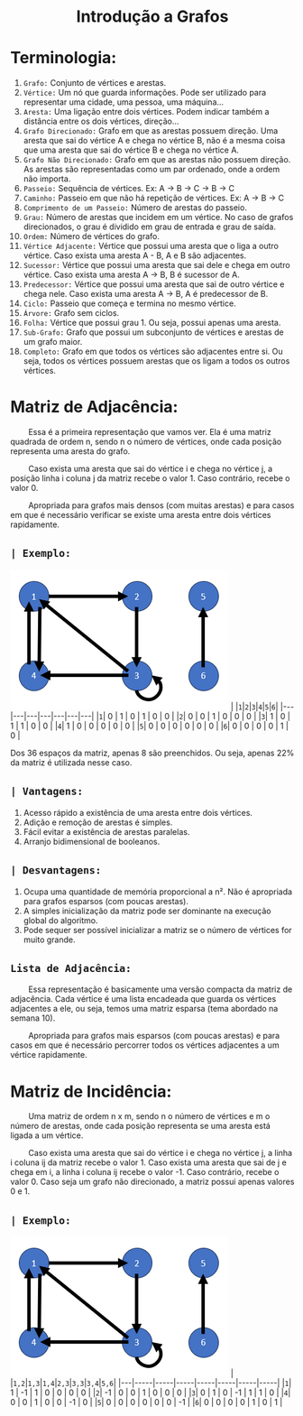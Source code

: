 <h1 align="center"> Introdução a Grafos </h1>

# Terminologia:
1. `Grafo:` Conjunto de vértices e arestas.
2. `Vértice:` Um nó que guarda informações. Pode ser utilizado para representar uma cidade, uma pessoa, uma máquina...
3. `Aresta:` Uma ligação entre dois vértices. Podem indicar também a distância entre os dois vértices, direção...
4. `Grafo Direcionado:` Grafo em que as arestas possuem direção. Uma aresta que sai do vértice A e chega no vértice B, não é a mesma coisa que uma aresta que sai do vértice B e chega no vértice A.
5. `Grafo Não Direcionado:` Grafo em que as arestas não possuem direção. As arestas são representadas como um par ordenado, onde a ordem não importa.
6. `Passeio:` Sequência de vértices. Ex: A -> B -> C -> B -> C
7. `Caminho:` Passeio em que não há repetição de vértices. Ex: A -> B -> C
8. `Comprimento de um Passeio:` Número de arestas do passeio.
9. `Grau:` Número de arestas que incidem em um vértice. No caso de grafos direcionados, o grau é dividido em grau de entrada e grau de saída.
10. `Ordem:` Número de vértices do grafo.
11. `Vértice Adjacente:` Vértice que possui uma aresta que o liga a outro vértice. Caso exista uma aresta A - B, A e B são adjacentes.
12. `Sucessor:` Vértice que possui uma aresta que sai dele e chega em outro vértice. Caso exista uma aresta A -> B, B é sucessor de A.
13. `Predecessor:` Vértice que possui uma aresta que sai de outro vértice e chega nele. Caso exista uma aresta A -> B, A é predecessor de B.
14. `Ciclo:` Passeio que começa e termina no mesmo vértice.
15. `Árvore:` Grafo sem ciclos.
16. `Folha:` Vértice que possui grau 1. Ou seja, possui apenas uma aresta.
17. `Sub-Grafo:` Grafo que possui um subconjunto de vértices e arestas de um grafo maior.
18. `Completo:` Grafo em que todos os vértices são adjacentes entre si. Ou seja, todos os vértices possuem arestas que os ligam a todos os outros vértices.

# Matriz de Adjacência:
&emsp;&emsp; Essa é a primeira representação que vamos ver. Ela é uma matriz quadrada de ordem n, sendo n o número de vértices, onde cada posição representa uma aresta do grafo.

&emsp;&emsp; Caso exista uma aresta que sai do vértice i e chega no vértice j, a posição linha i coluna j da matriz recebe o valor 1. Caso contrário, recebe o valor 0.

&emsp;&emsp; Apropriada para grafos mais densos (com muitas arestas) e para casos em que é necessário verificar se existe uma aresta entre dois vértices rapidamente.

## `| Exemplo:`
![Alt text](image.png)
|   |`1`|`2`|`3`|`4`|`5`|`6`|
|---|---|---|---|---|---|---|
|`1`| 0 | 1 | 0 | 1 | 0 | 0 |
|`2`| 0 | 0 | 1 | 0 | 0 | 0 |
|`3`| 1 | 0 | 1 | 1 | 0 | 0 |
|`4`| 1 | 0 | 0 | 0 | 0 | 0 |
|`5`| 0 | 0 | 0 | 0 | 0 | 0 |
|`6`| 0 | 0 | 0 | 0 | 1 | 0 |

Dos 36 espaços da matriz, apenas 8 são preenchidos. Ou seja, apenas 22% da matriz é utilizada nesse caso.


## `| Vantagens:`
1. Acesso rápido a existência de uma aresta entre dois vértices.
2. Adição e remoção de arestas é simples.
3. Fácil evitar a existência de arestas paralelas.
4. Arranjo bidimensional de booleanos.

## `| Desvantagens:`
1. Ocupa uma quantidade de memória proporcional a n². Não é apropriada para grafos esparsos (com poucas arestas).
2. A simples inicialização da matriz pode ser dominante na execução global do algoritmo.
3. Pode sequer ser possível inicializar a matriz se o número de vértices for muito grande.

## `Lista de Adjacência:`
&emsp;&emsp; Essa representação é basicamente uma versão compacta da matriz de adjacência. Cada vértice é uma lista encadeada que guarda os vértices adjacentes a ele, ou seja, temos uma matriz esparsa (tema abordado na semana 10).

&emsp;&emsp; Apropriada para grafos mais esparsos (com poucas arestas) e para casos em que é necessário percorrer todos os vértices adjacentes a um vértice rapidamente.


# Matriz de Incidência:
&emsp;&emsp; Uma matriz de ordem n x m, sendo n o número de vértices e m o número de arestas, onde cada posição representa se uma aresta está ligada a um vértice.

&emsp;&emsp; Caso exista uma aresta que sai do vértice i e chega no vértice j, a linha i coluna ij da matriz recebe o valor 1. Caso exista uma aresta que sai de j e chega em i, a linha i coluna ij recebe o valor -1. Caso contrário, recebe o valor 0. Caso seja um grafo não direcionado, a matriz possui apenas valores 0 e 1.


## `| Exemplo:`
![Alt text](image.png)
|   |`1,2`|`1,3`|`1,4`|`2,3`|`3,3`|`3,4`|`5,6`|
|---|-----|-----|-----|-----|-----|-----|-----|
|`1`|  1  | -1  |  1  |  0  |  0  |  0  |  0  |
|`2`| -1  |  0  |  0  |  1  |  0  |  0  |  0  |
|`3`|  0  |  1  |  0  | -1  |  1  |  1  |  0  |
|`4`|  0  |  0  |  1  |  0  |  0  | -1  |  0  |
|`5`|  0  |  0  |  0  |  0  |  0  |  0  | -1  |
|`6`|  0  |  0  |  0  |  0  |  1  |  0  |  1  |
